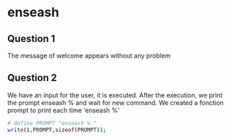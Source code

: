 # enseash


## Question 1


The message of welcome appears without any problem

## Question 2

We have an input for the user, it is executed. After the execution, we print
the prompt enseash % and wait for new command. 
We created a fonction prompt to print each time 'enseash %'

```bash
# define PROMPT "enseash % "
write(1,PROMPT,sizeof(PROMPT));
```
